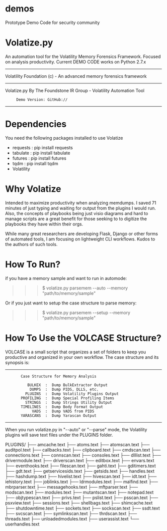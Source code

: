 # demos
Prototype Demo Code for security community


# Volatize.py
An automation tool for the Volatility Memory Forensics Framework. Focused on analysis productivity.
Current DEMO CODE works on Python 2.7.x

______________________________________________________________________
 Volatility Foundation (c) - An advanced  memory forensics framework
______________________________________________________________________

 Volatize.py By The Foundstone IR Group - Volatility Automation Tool

	     Demo Version: GitHub://
_____________________________________________________________________


# Dependencies
You need the following packages installed to use Volatize
- requests  : pip install requests
- tabulate  : pip install tabulate
- futures   : pip install futures
- tqdm      : pip install tqdm
- Volatility

# Why Volatize
Intended to maximize productivity when analyzing memdumps.  I saved 71 minutes of just typing and waiting for output from the plugins I would run. Also, the concepts of playbooks being just visio diagrams and hard to manage scripts are a great benefit for those seeking to to digitize the playbooks they have within their orgs.  

While many great researchers are developing Flask, Django or other forms of automated tools, I am focusing on lightweight CLI workflows. Kudos to the authors of such tools.

# How To Run?
if you have a memory sample and want to run in automode:

>>> $ volatize.py parsemem --auto --memory "path/to/memory/sample"

Or if you just want to setup the case structure to parse memory:

>>> $ volatize.py parsemem --setup --memory "path/to/memory/sample"

# How To Use the VOLCASE Structure?
VOLCASE is a small script that organizes a set of folders to keep you productive and organized in your own workflow.
The case structure and its synopsis is:

______________________________________________________________________
           Case Structure for Memory Analysis

              BULKEX  :  Dump BulkExtractor Output
               DUMPS  :  Dump PIDS, DLLS, etc.
             PLUGINS  :  Dump Volatility Plugins Output
           PROFILING  :  Dump Special Profiling Items
             STRINGS  :  Dump Strings Utility Output
           TIMELINES  :  Dump Body Format Output
                VADS  :  Dump VADS from PIDS
           YARASCANS  :  Dump Yarascan Output

______________________________________________________________________



When you run volatize.py in "--auto" or "--parse" mode, the Volatility plugins will save text files under the PLUGINS folder.

 PLUGINS/
	├── amcache.text
	├── atoms.text
	├── atomscan.text
	├── auditpol.text
	├── callbacks.text
	├── clipboard.text
	├── cmdscan.text
	├── connections.text
	├── connscan.text
	├── consoles.text
	├── dlllist.text
	├── drivermodule.text
	├── driverscan.text
	├── editbox.text
	├── envars.text
	├── eventhooks.text
	├── filescan.text
	├── gahti.text
	├── gditimers.text
	├── gdt.text
	├── getservicesids.text
	├── getsids.text
	├── handles.text
	├── hashdump.text
	├── hivelist.text
	├── hivescan.text
	├── idt.text
	├── iehistory.text
	├── joblinks.text
	├── ldrmodules.text
	├── malfind.text
	├── mbrparser.text
	├── messagehooks.text
	├── mftparser.text
	├── modscan.text
	├── modules.text
	├── mutantscan.text
	├── notepad.text
	├── objtypescan.text
	├── privs.text
	├── pslist.text
	├── psscan.text
	├── psxview.text
	├── sessions.text
	├── shellbags.text
	├── shimcache.text
	├── shutdowntime.text
	├── sockets.text
	├── sockscan.text
	├── ssdt.text
	├── svcscan.text
	├── symlinkscan.text
	├── thrdscan.text
	├── threads.text
	├── unloadedmodules.text
	├── userassist.text
	└── userhandles.text

